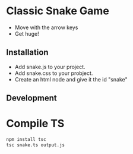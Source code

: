 # Classic Snake Game

- Move with the arrow keys
- Get huge!

## Installation
- Add snake.js to your project.
- Add snake.css to your probject.
- Create an html node and give it the id "snake"
  
## Development
# Compile TS
```bash
npm install tsc
tsc snake.ts output.js
```

